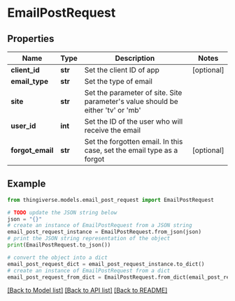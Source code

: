 # EmailPostRequest


## Properties

Name | Type | Description | Notes
------------ | ------------- | ------------- | -------------
**client_id** | **str** | Set the client ID of app | [optional] 
**email_type** | **str** | Set the type of email | 
**site** | **str** | Set the parameter of site. Site parameter&#39;s value should be either &#39;tv&#39; or &#39;mb&#39; | 
**user_id** | **int** | Set the ID of the user who will receive the email | 
**forgot_email** | **str** | Set the forgotten email. In this case, set the email type as a forgot | [optional] 

## Example

```python
from thingiverse.models.email_post_request import EmailPostRequest

# TODO update the JSON string below
json = "{}"
# create an instance of EmailPostRequest from a JSON string
email_post_request_instance = EmailPostRequest.from_json(json)
# print the JSON string representation of the object
print(EmailPostRequest.to_json())

# convert the object into a dict
email_post_request_dict = email_post_request_instance.to_dict()
# create an instance of EmailPostRequest from a dict
email_post_request_from_dict = EmailPostRequest.from_dict(email_post_request_dict)
```
[[Back to Model list]](../README.md#documentation-for-models) [[Back to API list]](../README.md#documentation-for-api-endpoints) [[Back to README]](../README.md)


